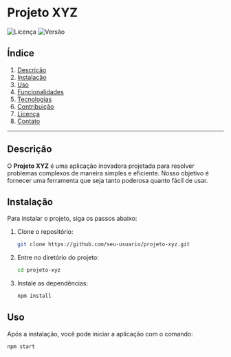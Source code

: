 # Projeto XYZ

![Licença](https://img.shields.io/badge/licença-MIT-blue.svg)
![Versão](https://img.shields.io/badge/versão-1.0.0-green.svg)

## Índice

1. [Descrição](#descrição)
2. [Instalação](#instalação)
3. [Uso](#uso)
4. [Funcionalidades](#funcionalidades)
5. [Tecnologias](#tecnologias)
6. [Contribuição](#contribuição)
7. [Licença](#licença)
8. [Contato](#contato)

---

## Descrição

O **Projeto XYZ** é uma aplicação inovadora projetada para resolver problemas complexos de maneira simples e eficiente. Nosso objetivo é fornecer uma ferramenta que seja tanto poderosa quanto fácil de usar.

## Instalação

Para instalar o projeto, siga os passos abaixo:

1. Clone o repositório:

    ```bash
    git clone https://github.com/seu-usuario/projeto-xyz.git
    ```

2. Entre no diretório do projeto:

    ```bash
    cd projeto-xyz
    ```

3. Instale as dependências:

    ```bash
    npm install
    ```

## Uso

Após a instalação, você pode iniciar a aplicação com o comando:

```bash
npm start
